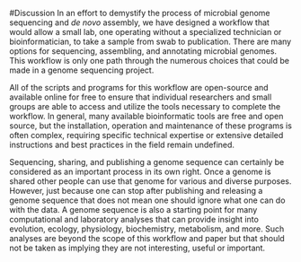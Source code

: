 #Discussion
In an effort to demystify the process of microbial genome sequencing and _de novo_ assembly, we have designed a workflow that would allow a small lab, one operating without a specialized technician or bioinformatician, to take a sample from swab to publication. There are many options for sequencing, assembling, and annotating microbial genomes. This workflow is only one path through the numerous choices that could be made in a genome sequencing project. 

All of the scripts and programs for this workflow are open-source and available online for free to ensure that individual researchers and small groups are able to access and utilize the tools necessary to complete the workflow. In general, many available bioinformatic tools are free and open source, but the installation, operation and maintenance of these programs is often complex, requiring specific technical expertise or extensive detailed instructions and best practices in the field remain undefined.

Sequencing, sharing, and publishing a genome sequence can certainly be considered as an important process in its own right. Once a genome is shared other people can use that genome for various and diverse purposes. However, just because one can stop after publishing and releasing a genome sequence that does not mean one should ignore what one can do with the data. A genome sequence is also a starting point for many computational and laboratory analyses that can provide insight into evolution, ecology, physiology, biochemistry, metabolism, and more. Such analyses are beyond the scope of this workflow and paper but that should not be taken as implying they are not interesting, useful or important.  


